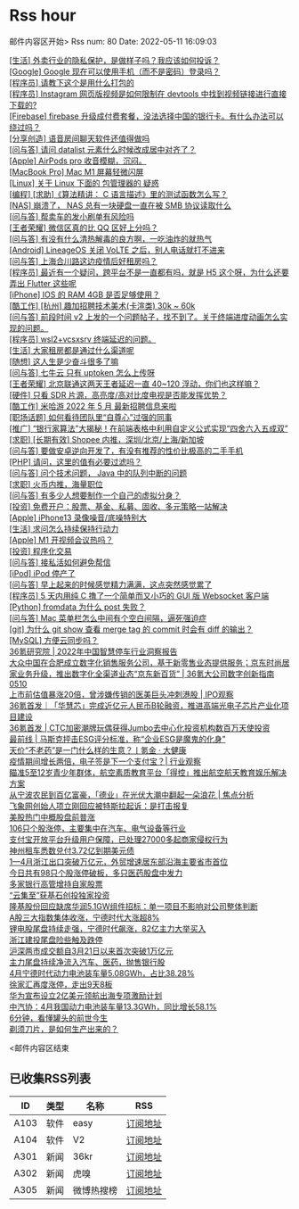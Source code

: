 # Rss hour

邮件内容区开始>
Rss num: 80  Date: 2022-05-11 16:09:03 <br/>

<a href='https://www.v2ex.com/t/852215#reply0'>[生活] 外卖行业的隐私保护，是做样子吗？我应该如何投诉？</a><br/>
<a href='https://www.v2ex.com/t/852213#reply0'>[Google] Google 现在可以使用手机（而不是密码）登录吗？</a><br/>
<a href='https://www.v2ex.com/t/852212#reply0'>[程序员] 请教下这个是用什么打包的</a><br/>
<a href='https://www.v2ex.com/t/852210#reply0'>[程序员] Instagram 网页版视频是如何限制在 devtools 中找到视频链接进行直接下载的?</a><br/>
<a href='https://www.v2ex.com/t/852209#reply0'>[Firebase] firebase 升级成付费套餐，没法选择中国的银行卡。有什么办法可以绕过吗？</a><br/>
<a href='https://www.v2ex.com/t/852208#reply1'>[分享创造] 语音房间聊天软件还值得做吗</a><br/>
<a href='https://www.v2ex.com/t/852207#reply0'>[问与答] 请问 datalist 元素什么时候改成居中对齐了？</a><br/>
<a href='https://www.v2ex.com/t/852206#reply1'>[Apple] AirPods pro 收音模糊，沉闷。</a><br/>
<a href='https://www.v2ex.com/t/852205#reply0'>[MacBook Pro] Mac M1 屏幕轻微闪屏</a><br/>
<a href='https://www.v2ex.com/t/852203#reply7'>[Linux] 关于 Linux 下面的 包管理器的 疑惑</a><br/>
<a href='https://www.v2ex.com/t/852202#reply0'>[编程] [求助]《算法精讲： C 语言描述》里的测试函数怎么写？</a><br/>
<a href='https://www.v2ex.com/t/852201#reply5'>[NAS] 崩溃了， NAS 总有一块硬盘一直在被 SMB 协议读取什么</a><br/>
<a href='https://www.v2ex.com/t/852200#reply2'>[问与答] 帮卖车的发小刷单有风险吗</a><br/>
<a href='https://www.v2ex.com/t/852199#reply0'>[王者荣耀] 微信区真的比 QQ 区好上分吗？</a><br/>
<a href='https://www.v2ex.com/t/852197#reply9'>[问与答] 有没有什么清热解毒的良方啊，一吃油炸的就热气</a><br/>
<a href='https://www.v2ex.com/t/852196#reply7'>[Android] LineageOS 关闭 VoLTE 之后，别人电话就打不进来</a><br/>
<a href='https://www.v2ex.com/t/852193#reply3'>[问与答] 上海合川路这边疫情后好租房吗？</a><br/>
<a href='https://www.v2ex.com/t/852191#reply24'>[程序员] 最近有一个疑问，跨平台不是一直都有吗，就是 H5 这个呀，为什么还要弄出 Flutter 这些呢</a><br/>
<a href='https://www.v2ex.com/t/852189#reply31'>[iPhone] IOS 的 RAM 4GB 是否足够使用？</a><br/>
<a href='https://www.v2ex.com/t/852188#reply0'>[酷工作] [杭州] 趣加招聘技术美术(卡渲类) 30k ~ 60k</a><br/>
<a href='https://www.v2ex.com/t/852187#reply1'>[问与答] 前段时间 v2 上发的一个问题帖子，找不到了。关于终端进度动画怎么实现的问题。</a><br/>
<a href='https://www.v2ex.com/t/852186#reply0'>[程序员] wsl2+vcsxsrv 终端延迟的问题。</a><br/>
<a href='https://www.v2ex.com/t/852185#reply13'>[生活] 大家租房都是通过什么渠道呢</a><br/>
<a href='https://www.v2ex.com/t/852183#reply34'>[随想] 这人生是少奋斗很多了嘛</a><br/>
<a href='https://www.v2ex.com/t/852182#reply2'>[问与答] 七牛云 只有 uptoken 怎么上传呀</a><br/>
<a href='https://www.v2ex.com/t/852181#reply1'>[王者荣耀] 北京联通这两天王者延迟一直 40~120 浮动，你们也这样嘛？</a><br/>
<a href='https://www.v2ex.com/t/852180#reply1'>[硬件] 只看 SDR 片源，高亮度/高对比度电视是否能发挥优势？</a><br/>
<a href='https://www.v2ex.com/t/852179#reply1'>[酷工作] 米哈游 2022 年 5 月 最新招聘信息来啦</a><br/>
<a href='https://www.v2ex.com/t/852178#reply16'>[职场话题] 如何看待团队里“自尊心”过强的同事</a><br/>
<a href='https://www.v2ex.com/t/852177#reply1'>[推广] “银行家算法”大揭秘！在前端表格中利用自定义公式实现“四舍六入五成双”</a><br/>
<a href='https://www.v2ex.com/t/852176#reply1'>[求职] [长期有效] Shopee 内推，深圳/北京/上海/新加坡</a><br/>
<a href='https://www.v2ex.com/t/852175#reply14'>[问与答] 要做安卓逆向开发了，有没有推荐的性价比极高的二手手机</a><br/>
<a href='https://www.v2ex.com/t/852174#reply5'>[PHP] 请问，这里的值有必要过滤吗？</a><br/>
<a href='https://www.v2ex.com/t/852173#reply1'>[问与答] 问个技术问题， Java 中的队列中断的问题</a><br/>
<a href='https://www.v2ex.com/t/852172#reply12'>[求职] 火币内推，海量职位</a><br/>
<a href='https://www.v2ex.com/t/852171#reply0'>[问与答] 有多少人想要制作一个自己的虚拟分身？</a><br/>
<a href='https://www.v2ex.com/t/852170#reply0'>[投资] 免费开户：股票、基金、私募、固收、多元策略一站解决</a><br/>
<a href='https://www.v2ex.com/t/852168#reply6'>[Apple] iPhone13 录像噪音/底噪特别大</a><br/>
<a href='https://www.v2ex.com/t/852167#reply2'>[生活] 求问怎么持续保持行动力</a><br/>
<a href='https://www.v2ex.com/t/852166#reply23'>[Apple] M1 开视频会议热吗？</a><br/>
<a href='https://www.v2ex.com/t/852165#reply0'>[投资] 程序化交易</a><br/>
<a href='https://www.v2ex.com/t/852164#reply11'>[问与答] 接私活如何避免帮信</a><br/>
<a href='https://www.v2ex.com/t/852161#reply14'>[iPod] iPod 停产了</a><br/>
<a href='https://www.v2ex.com/t/852160#reply0'>[问与答] 早上起来的时候感觉精力满满，这点突然感觉累了</a><br/>
<a href='https://www.v2ex.com/t/852159#reply2'>[程序员] 5 天内用纯 C 撸了一个简单而又小巧的 GUI 版 Websocket 客户端</a><br/>
<a href='https://www.v2ex.com/t/852158#reply0'>[Python] fromdata 为什么 post 失败？</a><br/>
<a href='https://www.v2ex.com/t/852157#reply0'>[问与答] Mac 菜单栏怎么中间有个空白间隔，逼死强迫症</a><br/>
<a href='https://www.v2ex.com/t/852156#reply2'>[git] 为什么 git show 查看 merge tag 的 commit 时会有 diff 的输出？</a><br/>
<a href='https://www.v2ex.com/t/852155#reply9'>[MySQL] 方便云同步吗？</a><br/>
<a href='https://36kr.com/p/1736265923509509'>36氪研究院 | 2022年中国智慧停车行业洞察报告</a><br/>
<a href='https://36kr.com/p/1735383468604421'>大众中国在合肥成立数字化销售服务公司，基于新零售业态提供服务；京东时尚居家业务升级，推出数字化全渠道业态“京东新百货” | 36氪大公司数字创新指南0510</a><br/>
<a href='https://36kr.com/p/1733636567235592'>上市前估值暴涨20倍，曾涉嫌传销的医美巨头冲刺港股 | IPO观察</a><br/>
<a href='https://36kr.com/p/1735094832332032'>36氪首发｜「华慧芯」完成近亿元人民币B轮融资，推进高端光电子芯片产业化项目建设</a><br/>
<a href='https://36kr.com/p/1735154798967808'>36氪首发 | CTC加密潮牌玩偶获得Jumbo去中心化投资机构数百万天使投资</a><br/>
<a href='https://36kr.com/p/1733506365734148'>最前线 | 马斯克抨击ESG评分标准，称“企业ESG是魔鬼的化身”</a><br/>
<a href='https://36kr.com/p/1735324090875141'>天价“不老药”是一门什么样的生意？丨氪金 · 大健康</a><br/>
<a href='https://36kr.com/p/1736040586722313'>疫情期间增长两倍，电子签是下一个支付宝？| 行业观察</a><br/>
<a href='https://36kr.com/p/1725603177217286'>瞄准5至12岁青少年群体，航空素质教育平台「得控」推出航空航天教育娱乐解决方案</a><br/>
<a href='https://36kr.com/p/1713506530305540'>从宁波农民到百亿富豪，「德业」在光伏大潮中翻起一朵浪花 | 焦点分析</a><br/>
<a href='https://36kr.com/newsflashes/1736449699560707'>飞象网创始人项立刚回应被特斯拉起诉：是打击报复</a><br/>
<a href='https://36kr.com/newsflashes/1736445567974407'>美股热门中概股盘前普涨</a><br/>
<a href='https://36kr.com/newsflashes/1736437869673737'>106只个股涨停，主要集中在汽车、电气设备等行业</a><br/>
<a href='https://36kr.com/newsflashes/1736431169354760'>支付宝开放平台升级用户保障，已处理27000多起商家侵权行为</a><br/>
<a href='https://36kr.com/newsflashes/1736421858278656'>神州租车悉数兑付3.72亿到期美元债</a><br/>
<a href='https://36kr.com/newsflashes/1736413733371136'>1—4月浙江出口突破万亿元，外贸增速居东部沿海主要省市首位</a><br/>
<a href='https://36kr.com/newsflashes/1736406119365636'>今日共有98只个股涨停破板，多只医药股盘中发力</a><br/>
<a href='https://36kr.com/newsflashes/1736401573952514'>多家银行高管增持自家股票</a><br/>
<a href='https://36kr.com/newsflashes/1736398449327369'>“云集至”获基石创投独家投资</a><br/>
<a href='https://36kr.com/newsflashes/1736393442491649'>隆基股份回应缺席华润5.1GW组件招标：单一项目不影响对公司整体判断</a><br/>
<a href='https://36kr.com/newsflashes/1736385351908355'>A股三大指数集体收涨，宁德时代大涨超8%</a><br/>
<a href='https://36kr.com/newsflashes/1736380032580865'>锂电股尾盘持续走强，宁德时代飙涨，82亿主力大举买入</a><br/>
<a href='https://36kr.com/newsflashes/1736376499993863'>浙江建投尾盘险些触及跌停</a><br/>
<a href='https://36kr.com/newsflashes/1736372435483909'>沪深两市成交额自3月21日以来首次突破1万亿元</a><br/>
<a href='https://36kr.com/newsflashes/1736367546039298'>主力尾盘持续净流入汽车、医药，抛售银行股</a><br/>
<a href='https://36kr.com/newsflashes/1736362794777601'>4月宁德时代动力电池装车量5.08GWh，占比38.28%</a><br/>
<a href='https://36kr.com/newsflashes/1736357906922504'>徐家汇再度涨停，走出9天8板</a><br/>
<a href='https://36kr.com/newsflashes/1736355318611208'>华为宣布设立2亿美元领航出海专项激励计划</a><br/>
<a href='https://36kr.com/newsflashes/1736353118305537'>中汽协：4月我国动力电池装车量13.3GWh，同比增长58.1%</a><br/>
<a href='http://www.huxiu.com/article/551865.html?f=wangzhan'>6分钟，看懂罐头的前世今生</a><br/>
<a href='http://www.huxiu.com/article/551357.html?f=wangzhan'>剃须刀片，是如何生产出来的？</a><br/>


<邮件内容区结束

## 已收集RSS列表

| ID | 类型 | 名称  | RSS  |
| -- | -- | -- | -- | 
| A103  | 软件 | easy | [订阅地址](http://rsshub.v2fy.com:1200/weibo/user/1088413295) |
| A104  | 软件 | V2  | [订阅地址](http://www.v2ex.com/index.xml) |
| A301  | 新闻 | 36kr | [订阅地址](https://www.36kr.com/feed) |
| A302  | 新闻 | 虎嗅 | [订阅地址](https://www.huxiu.com/rss/0.xml) |
| A305  | 新闻 | 微博热搜榜 | [订阅地址](https://rsshub.app/weibo/search/hot) |
